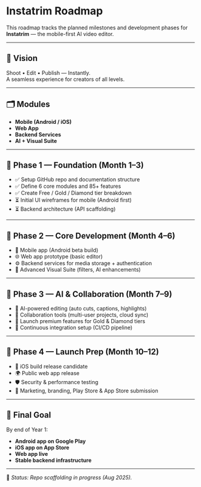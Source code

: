 # Instatrim Roadmap

This roadmap tracks the planned milestones and development phases for **Instatrim** — the mobile-first AI video editor.

---

## 🎯 Vision
Shoot • Edit • Publish — Instantly.  
A seamless experience for creators of all levels.

---

## 🗂️ Modules
- **Mobile (Android / iOS)**
- **Web App**
- **Backend Services**
- **AI + Visual Suite**

---

## 📌 Phase 1 — Foundation (Month 1–3)
- ✅ Setup GitHub repo and documentation structure  
- ✅ Define 6 core modules and 85+ features  
- ✅ Create Free / Gold / Diamond tier breakdown  
- ⏳ Initial UI wireframes for mobile (Android first)  
- ⏳ Backend architecture (API scaffolding)

---

## 📌 Phase 2 — Core Development (Month 4–6)
- 📱 Mobile app (Android beta build)  
- 🌐 Web app prototype (basic editor)  
- ⚙️ Backend services for media storage + authentication  
- 🎨 Advanced Visual Suite (filters, AI enhancements)  

---

## 📌 Phase 3 — AI & Collaboration (Month 7–9)
- 🧠 AI-powered editing (auto cuts, captions, highlights)  
- 👥 Collaboration tools (multi-user projects, cloud sync)  
- 💎 Launch premium features for Gold & Diamond tiers  
- 🔄 Continuous integration setup (CI/CD pipeline)  

---

## 📌 Phase 4 — Launch Prep (Month 10–12)
- 📱 iOS build release candidate  
- 🌍 Public web app release  
- 🛡️ Security & performance testing  
- 📢 Marketing, branding, Play Store & App Store submission  

---

## 🚀 Final Goal
By end of Year 1:  
- **Android app on Google Play**  
- **iOS app on App Store**  
- **Web app live**  
- **Stable backend infrastructure**  

---

📌 *Status: Repo scaffolding in progress (Aug 2025).*
